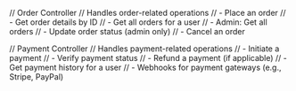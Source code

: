 



// Order Controller
// Handles order-related operations
// - Place an order
// - Get order details by ID
// - Get all orders for a user
// - Admin: Get all orders
// - Update order status (admin only)
// - Cancel an order

// Payment Controller
// Handles payment-related operations
// - Initiate a payment
// - Verify payment status
// - Refund a payment (if applicable)
// - Get payment history for a user
// - Webhooks for payment gateways (e.g., Stripe, PayPal)
